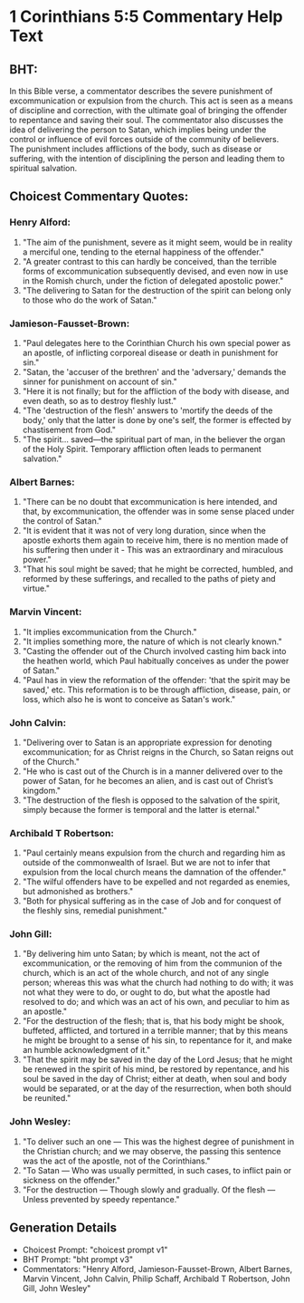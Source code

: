 # 1 Corinthians 5:5 Commentary Help Text

## BHT:
In this Bible verse, a commentator describes the severe punishment of excommunication or expulsion from the church. This act is seen as a means of discipline and correction, with the ultimate goal of bringing the offender to repentance and saving their soul. The commentator also discusses the idea of delivering the person to Satan, which implies being under the control or influence of evil forces outside of the community of believers. The punishment includes afflictions of the body, such as disease or suffering, with the intention of disciplining the person and leading them to spiritual salvation.

## Choicest Commentary Quotes:
### Henry Alford:
1. "The aim of the punishment, severe as it might seem, would be in reality a merciful one, tending to the eternal happiness of the offender."
2. "A greater contrast to this can hardly be conceived, than the terrible forms of excommunication subsequently devised, and even now in use in the Romish church, under the fiction of delegated apostolic power."
3. "The delivering to Satan for the destruction of the spirit can belong only to those who do the work of Satan."

### Jamieson-Fausset-Brown:
1. "Paul delegates here to the Corinthian Church his own special power as an apostle, of inflicting corporeal disease or death in punishment for sin."
2. "Satan, the 'accuser of the brethren' and the 'adversary,' demands the sinner for punishment on account of sin."
3. "Here it is not finally; but for the affliction of the body with disease, and even death, so as to destroy fleshly lust."
4. "The 'destruction of the flesh' answers to 'mortify the deeds of the body,' only that the latter is done by one's self, the former is effected by chastisement from God."
5. "The spirit... saved—the spiritual part of man, in the believer the organ of the Holy Spirit. Temporary affliction often leads to permanent salvation."

### Albert Barnes:
1. "There can be no doubt that excommunication is here intended, and that, by excommunication, the offender was in some sense placed under the control of Satan."
2. "It is evident that it was not of very long duration, since when the apostle exhorts them again to receive him, there is no mention made of his suffering then under it - This was an extraordinary and miraculous power."
3. "That his soul might be saved; that he might be corrected, humbled, and reformed by these sufferings, and recalled to the paths of piety and virtue."

### Marvin Vincent:
1. "It implies excommunication from the Church."
2. "It implies something more, the nature of which is not clearly known."
3. "Casting the offender out of the Church involved casting him back into the heathen world, which Paul habitually conceives as under the power of Satan."
4. "Paul has in view the reformation of the offender: 'that the spirit may be saved,' etc. This reformation is to be through affliction, disease, pain, or loss, which also he is wont to conceive as Satan's work."

### John Calvin:
1. "Delivering over to Satan is an appropriate expression for denoting excommunication; for as Christ reigns in the Church, so Satan reigns out of the Church."
2. "He who is cast out of the Church is in a manner delivered over to the power of Satan, for he becomes an alien, and is cast out of Christ’s kingdom."
3. "The destruction of the flesh is opposed to the salvation of the spirit, simply because the former is temporal and the latter is eternal."

### Archibald T Robertson:
1. "Paul certainly means expulsion from the church and regarding him as outside of the commonwealth of Israel. But we are not to infer that expulsion from the local church means the damnation of the offender." 
2. "The wilful offenders have to be expelled and not regarded as enemies, but admonished as brothers." 
3. "Both for physical suffering as in the case of Job and for conquest of the fleshly sins, remedial punishment."

### John Gill:
1. "By delivering him unto Satan; by which is meant, not the act of excommunication, or the removing of him from the communion of the church, which is an act of the whole church, and not of any single person; whereas this was what the church had nothing to do with; it was not what they were to do, or ought to do, but what the apostle had resolved to do; and which was an act of his own, and peculiar to him as an apostle."
2. "For the destruction of the flesh; that is, that his body might be shook, buffeted, afflicted, and tortured in a terrible manner; that by this means he might be brought to a sense of his sin, to repentance for it, and make an humble acknowledgment of it."
3. "That the spirit may be saved in the day of the Lord Jesus; that he might be renewed in the spirit of his mind, be restored by repentance, and his soul be saved in the day of Christ; either at death, when soul and body would be separated, or at the day of the resurrection, when both should be reunited."

### John Wesley:
1. "To deliver such an one — This was the highest degree of punishment in the Christian church; and we may observe, the passing this sentence was the act of the apostle, not of the Corinthians."
2. "To Satan — Who was usually permitted, in such cases, to inflict pain or sickness on the offender."
3. "For the destruction — Though slowly and gradually. Of the flesh — Unless prevented by speedy repentance."


## Generation Details
- Choicest Prompt: "choicest prompt v1"
- BHT Prompt: "bht prompt v3"
- Commentators: "Henry Alford, Jamieson-Fausset-Brown, Albert Barnes, Marvin Vincent, John Calvin, Philip Schaff, Archibald T Robertson, John Gill, John Wesley"
